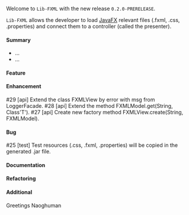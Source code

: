 Welcome to `Lib-FXML` with the new release `0.2.0-PRERELEASE`.

`Lib-FXML` allows the developer to load [JavaFX] relevant files (.fxml, .css, .properties) 
and connect them to a controller (called the presenter).



#### Summary
* ...
* ...



#### Feature



#### Enhancement
#29 [api] Extend the class FXMLView by error with msg from LoggerFacade.
#28 [api] Extend the method FXMLModel.get(String, Class'T').
#27 [api] Create new factory method FXMLView.create(String, FXMLModel).



#### Bug
#25 [test] Test resources (.css, .fxml, .properties) will be copied in the generated .jar file.



#### Documentation



#### Refactoring



#### Additional



Greetings
Naoghuman



[//]: # (Issues which will be integrated in this release)



[//]: # (Links)
[JavaFX]:http://docs.oracle.com/javase/8/javase-clienttechnologies.htm
